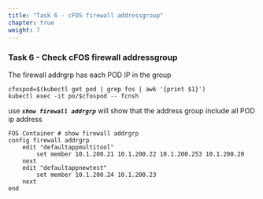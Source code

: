 ```yaml
---
title: "Task 6 - cFOS firewall addressgroup"
chapter: true
weight: 7
---
```


### Task 6 - Check cFOS firewall addressgroup

The firewall addrgrp has each POD IP in the group

```
cfospod=$(kubectl get pod | grep fos | awk '{print $1}')
kubectl exec -it po/$cfospod -- fcnsh
```

use ***`show firewall addrgrp`*** will show that the address group include all POD ip address

```
FOS Container # show firewall addrgrp
config firewall addrgrp
    edit "defaultappmultitool"
        set member 10.1.200.21 10.1.200.22 10.1.200.253 10.1.200.20
    next
    edit "defaultappnewtest"
        set member 10.1.200.24 10.1.200.23
    next
end
```